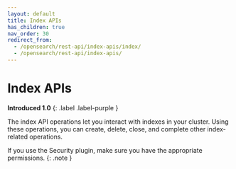 ```yaml
---
layout: default
title: Index APIs
has_children: true
nav_order: 30
redirect_from:
  - /opensearch/rest-api/index-apis/index/
  - /opensearch/rest-api/index-apis/
---
```


# Index APIs
**Introduced 1.0**
{: .label .label-purple }

The index API operations let you interact with indexes in your cluster. Using these operations, you can create, delete, close, and complete other index-related operations.

If you use the Security plugin, make sure you have the appropriate permissions.
{: .note }
